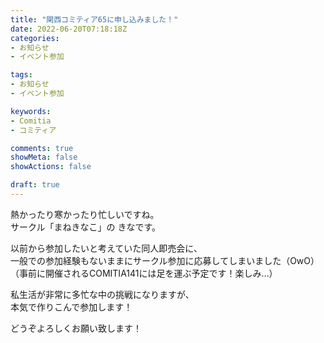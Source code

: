 ```yaml
---
title: "関西コミティア65に申し込みました！"
date: 2022-06-20T07:18:18Z
categories:
- お知らせ
- イベント参加

tags:
- お知らせ
- イベント参加

keywords:
- Comitia
- コミティア

comments: true
showMeta: false
showActions: false

draft: true
---
```


熱かったり寒かったり忙しいですね。<br>
サークル「まねきなこ」の きなです。<br>

以前から参加したいと考えていた同人即売会に、<br>
一般での参加経験もないままにサークル参加に応募してしまいました（OwO）<br>
（事前に開催されるCOMITIA141には足を運ぶ予定です！楽しみ…）<br>

私生活が非常に多忙な中の挑戦になりますが、<br>
本気で作りこんで参加します！<br>

どうぞよろしくお願い致します！<br>

